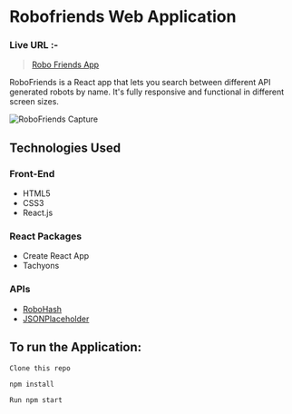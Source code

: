 # Robofriends Web Application

### Live URL :-

> [Robo Friends App](https://robo--friends.herokuapp.com/)

RoboFriends is a React app that lets you search between different API generated robots by name. It's fully responsive and functional in different screen sizes.

![RoboFriends Capture](https://i.imgur.com/jmKGp6c.jpg)

## Technologies Used

### Front-End
- HTML5
- CSS3
 - React.js

### React Packages
- Create React App
- Tachyons

### APIs
- [RoboHash](https://robohash.org/)
- [JSONPlaceholder](https://jsonplaceholder.typicode.com/)

 ## To run the Application:

```
Clone this repo
```

```
npm install
```

```
Run npm start
```
